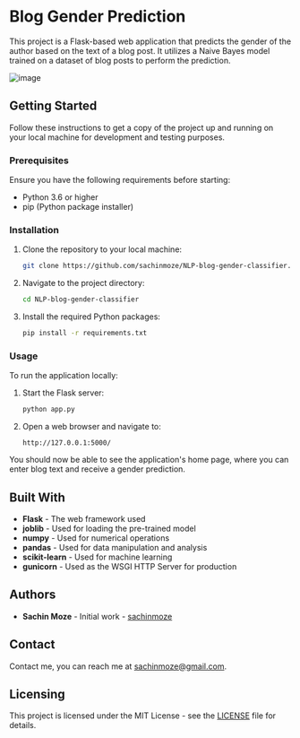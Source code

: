 # Blog Gender Prediction

This project is a Flask-based web application that predicts the gender of the author based on the text of a blog post. It utilizes a Naive Bayes model trained on a dataset of blog posts to perform the prediction.

![image](https://github.com/sachinmoze/NLP-blog-gender-classifier/assets/83491841/8325c13d-9201-4174-b7c0-a250571b9c16)


## Getting Started

Follow these instructions to get a copy of the project up and running on your local machine for development and testing purposes.

### Prerequisites

Ensure you have the following requirements before starting:

- Python 3.6 or higher
- pip (Python package installer)

### Installation

1. Clone the repository to your local machine:
    ```sh
    git clone https://github.com/sachinmoze/NLP-blog-gender-classifier.git
    ```

2. Navigate to the project directory:
    ```sh
    cd NLP-blog-gender-classifier
    ```

3. Install the required Python packages:
    ```sh
    pip install -r requirements.txt
    ```

### Usage

To run the application locally:

1. Start the Flask server:
    ```sh
    python app.py
    ```

2. Open a web browser and navigate to:
    ```
    http://127.0.0.1:5000/
    ```

You should now be able to see the application's home page, where you can enter blog text and receive a gender prediction.

## Built With

- **Flask** - The web framework used
- **joblib** - Used for loading the pre-trained model
- **numpy** - Used for numerical operations
- **pandas** - Used for data manipulation and analysis
- **scikit-learn** - Used for machine learning
- **gunicorn** - Used as the WSGI HTTP Server for production

## Authors

- **Sachin Moze** - Initial work - [sachinmoze](https://github.com/sachinmoze)

## Contact

Contact me, you can reach me at [sachinmoze@gmail.com](mailto:sachinmoze@gmail.com).

## Licensing

This project is licensed under the MIT License - see the [LICENSE](LICENSE) file for details.

